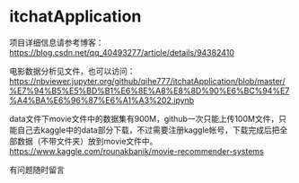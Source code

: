 # itchatApplication 
项目详细信息请参考博客：https://blog.csdn.net/qq_40493277/article/details/94382410 

电影数据分析见文件，也可以访问：https://nbviewer.jupyter.org/github/qihe777/itchatApplication/blob/master/%E7%94%B5%E5%BD%B1%E6%8E%A8%E8%8D%90%E6%BC%94%E7%A4%BA%E6%96%87%E6%A1%A3%202.ipynb 

data文件下movie文件中的数据集有900M，github一次只能上传100M文件，只能自己去kaggle中的data部分下载，不过需要注册kaggle帐号，下载完成后把全部数据（不带文件夹）放到movie文件中。https://www.kaggle.com/rounakbanik/movie-recommender-systems 

有问题随时留言
